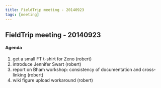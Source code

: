 ```yaml
---
title: FieldTrip meeting - 20140923
tags: [meeting]
---
```


## FieldTrip meeting - 20140923

#### Agenda

 1.  get a small FT t-shirt for Zeno (robert)
 2.  introduce Jennifer Swart (robert)
 3.  report on Bham workshop: consistency of documentation and cross-linking (robert) 
 4.  wiki figure upload workaround (robert)
